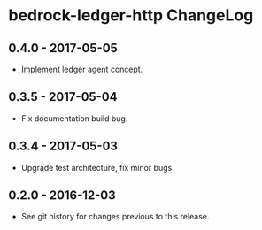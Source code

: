 # bedrock-ledger-http ChangeLog

## 0.4.0 - 2017-05-05
- Implement ledger agent concept.

## 0.3.5 - 2017-05-04
- Fix documentation build bug.

## 0.3.4 - 2017-05-03

- Upgrade test architecture, fix minor bugs.

## 0.2.0 - 2016-12-03

- See git history for changes previous to this release.
